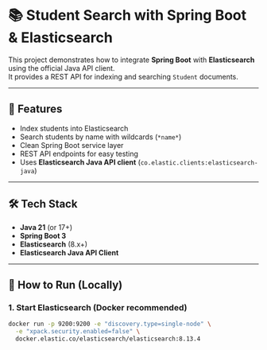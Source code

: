 # 📚 Student Search with Spring Boot & Elasticsearch

This project demonstrates how to integrate **Spring Boot** with **Elasticsearch** using the official Java API client.  
It provides a REST API for indexing and searching `Student` documents.

---

## 🚀 Features
- Index students into Elasticsearch
- Search students by name with wildcards (`*name*`)
- Clean Spring Boot service layer
- REST API endpoints for easy testing
- Uses **Elasticsearch Java API client** (`co.elastic.clients:elasticsearch-java`)

---

## 🛠️ Tech Stack
- **Java 21** (or 17+)
- **Spring Boot 3**
- **Elasticsearch** (8.x+)
- **Elasticsearch Java API Client**

---

## 🚀 How to Run (Locally)

### 1. Start Elasticsearch (Docker recommended)
```bash
docker run -p 9200:9200 -e "discovery.type=single-node" \
  -e "xpack.security.enabled=false" \
  docker.elastic.co/elasticsearch/elasticsearch:8.13.4